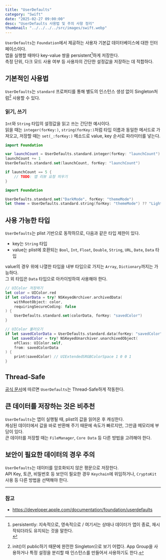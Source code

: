 ```yaml
---
title: "UserDefaults"
category: "Swift"
date: "2025-02-27 09:00:00"
desc: "UserDefaults 사용법 및 주의 사항 정리"
thumbnail: "../../../../src/images/swift.webp"
---
```


`UserDefaults`는 `Foundation`에서 제공하는 사용자 기본값 데이터베이스에 대한 인터페이스이다.<br>
앱을 실행할 때마다 key-value 쌍을 persistent[^1]하게 저장한다.<br>
측정 단위, 다크 모드 사용 여부 등 사용자의 간단한 설정값을 저장하는 데 적합하다.

## 기본적인 사용법

`UserDefaults`는 `standard` 프로퍼티를 통해 별도의 인스턴스 생성 없이 Singleton처럼[^2] 사용할 수 있다.

### 읽기, 쓰기

`Int`와 `String` 타입의 설정값을 읽고 쓰는 간단한 예시이다.<br>
읽을 때는 `integer(forKey:)`, `string(forKey:)`처럼 타입 이름과 동일한 메서드로 가져오고,
저장할 때는 `set(_:forKey:)` 메소드로 value, key 순서로 파라미터를 넣는다.

```swift
import Foundation

var launchCount = UserDefaults.standard.integer(forKey: "launchCount")
launchCount += 1
UserDefaults.standard.set(launchCount, forKey: "launchCount")

if launchCount == 5 {
    // TODO: 앱 리뷰 요청 띄우기
}
```

```swift
import Foundation

UserDefaults.standard.set("DarkMode", forKey: "themeMode")
let theme = UserDefaults.standard.string(forKey: "themeMode") ?? "LightMode"
```

## 사용 가능한 타입

`UserDefaults`는 plist 기반으로 동작하므로, 다음과 같은 타입 제한이 있다.

* key는 `String` 타입
* value는 plist에 호환되는 `Bool`, `Int`, `Float`, `Double`, `String`, `URL`, `Date`, `Data` 타입

value의 경우 위에 나열한 타입을 내부 타입으로 가지는 `Array`, `Dictionary`까지는 가능하다.<br>
그 외 타입은 `Data` 타입으로 아카이빙하여 사용해야 한다.

```swift
// UIColor 저장하기
let color = UIColor.red
if let colorData = try? NSKeyedArchiver.archivedData(
    withRootObject: color,
    requiringSecureCoding: false
) {
    UserDefaults.standard.set(colorData, forKey: "savedColor")
}

// UIColor 불러오기
if let savedColorData = UserDefaults.standard.data(forKey: "savedColor"),
   let savedColor = try? NSKeyedUnarchiver.unarchivedObject(
    ofClass: UIColor.self,
    from: savedColorData
) {
    print(savedColor) // UIExtendedSRGBColorSpace 1 0 0 1
}
```

## Thread-Safe

[공식 문서](https://developer.apple.com/documentation/foundation/userdefaults)에 따르면 `UserDefaults`는 Thread-Safe하게 작동한다.

## 큰 데이터를 저장하는 것은 비추천

`UserDefaults`는 앱이 실행될 때, plist의 값을 읽어온 후 캐싱한다.<br>
캐싱된 데이터에서 값을 바로 반환해 주기 때문에 속도가 빠르지만, 그만큼 메모리에 부담이 있다.<br>
큰 데이터를 저장할 때는 `FileManager`, `Core Data` 등 다른 방법을 고려해야 한다.

## 보안이 필요한 데이터의 경우 주의

`UserDefaults`는 데이터를 암호화되지 않은 평문으로 저장한다.<br>
API Key, 토큰, 비밀번호 등 보안이 필요한 경우 `Keychain`에 위임하거나, `CryptoKit` 사용 등 다른 방법을 선택해야 한다.

---

### 참고

- https://developer.apple.com/documentation/foundation/userdefaults

[^1]: persistently: 지속적으로, 영속적으로 / 여기서는 상태나 데이터가 앱이 종료, 재시작되더라도 유지되는 것을 말한다.<br>
[^2]: init()이 public하기 때문에 완전한 Singleton으로 보기 어렵다. App Group을 사용하거나 특정 설정을 분리할 때 인스턴스를 만들어서 사용하기도 한다.
